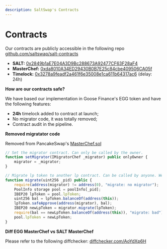 ```yaml
---
description: SaltSwap's Contracts
---
```


# Contracts

Our contracts are publicly accessible in the following repo [github.com/saltswap/salt-contracts](https://github.com/saltswap/salt-contracts)

- **SALT:** [0x2849b1aE7E04A3D9Bc288673A92477CF63F28aF4](https://bscscan.com/address/0x2849b1aE7E04A3D9Bc288673A92477CF63F28aF4)
- **MasterChef:** [0xda8010A34ED29430B0B7E25c84cbe409506CA05f](https://bscscan.com/address/0xda8010A34ED29430B0B7E25c84cbe409506CA05f)
- **Timelock:** [0x3278a9feadf2a461f6e35008e1ca611b64317ac6](https://bscscan.com/address/0x3278a9feadf2a461f6e35008e1ca611b64317ac6) (delay: 24h)

**How are our contracts safe?**

We have based our implementation in Goose Finance's EGG token and have the following features:

- **24h** timelock added to contract at launch;
- No migrator code, it was totally removed;
- Contract audit in the pipeline.

**Removed migratator code**

Removed from PancakeSwap's [MasterChef.sol](https://github.com/pancakeswap/pancake-farm/blob/master/contracts/MasterChef.sol)

```javascript
// Set the migrator contract. Can only be called by the owner.
function setMigrator(IMigratorChef _migrator) public onlyOwner {
    migrator = _migrator;
}

// Migrate lp token to another lp contract. Can be called by anyone. We trust that migrator contract is good.
function migrate(uint256 _pid) public {
    require(address(migrator) != address(0), "migrate: no migrator");
    PoolInfo storage pool = poolInfo[_pid];
    IBEP20 lpToken = pool.lpToken;
    uint256 bal = lpToken.balanceOf(address(this));
    lpToken.safeApprove(address(migrator), bal);
    IBEP20 newLpToken = migrator.migrate(lpToken);
    require(bal == newLpToken.balanceOf(address(this)), "migrate: bad");
    pool.lpToken = newLpToken;
}
```

**Diff EGG MasterChef vs SALT MasterChef**

Please refer to the following diffchecker: [diffchecker.com/AoYdXp6H](https://www.diffchecker.com/AoYdXp6H)
